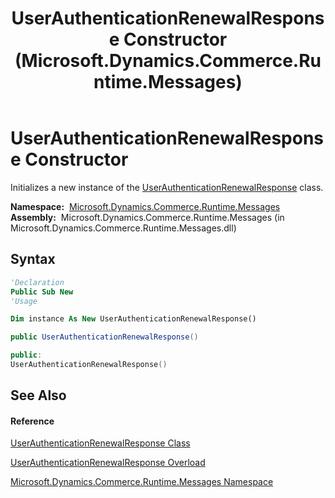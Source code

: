 ﻿---
title: UserAuthenticationRenewalResponse Constructor  (Microsoft.Dynamics.Commerce.Runtime.Messages)
TOCTitle: UserAuthenticationRenewalResponse Constructor
ms:assetid: M:Microsoft.Dynamics.Commerce.Runtime.Messages.UserAuthenticationRenewalResponse.#ctor
ms:mtpsurl: https://technet.microsoft.com/en-us/library/microsoft.dynamics.commerce.runtime.messages.userauthenticationrenewalresponse.userauthenticationrenewalresponse(v=AX.60)
ms:contentKeyID: 62215198
ms.date: 05/18/2015
mtps_version: v=AX.60
dev_langs:
- vb
- csharp
- c++
---

# UserAuthenticationRenewalResponse Constructor

Initializes a new instance of the [UserAuthenticationRenewalResponse](userauthenticationrenewalresponse-class-microsoft-dynamics-commerce-runtime-messages.md) class.

**Namespace:**  [Microsoft.Dynamics.Commerce.Runtime.Messages](microsoft-dynamics-commerce-runtime-messages-namespace.md)  
**Assembly:**  Microsoft.Dynamics.Commerce.Runtime.Messages (in Microsoft.Dynamics.Commerce.Runtime.Messages.dll)

## Syntax

``` vb
'Declaration
Public Sub New
'Usage

Dim instance As New UserAuthenticationRenewalResponse()
```

``` csharp
public UserAuthenticationRenewalResponse()
```

``` c++
public:
UserAuthenticationRenewalResponse()
```

## See Also

#### Reference

[UserAuthenticationRenewalResponse Class](userauthenticationrenewalresponse-class-microsoft-dynamics-commerce-runtime-messages.md)

[UserAuthenticationRenewalResponse Overload](userauthenticationrenewalresponse-constructor-microsoft-dynamics-commerce-runtime-messages.md)

[Microsoft.Dynamics.Commerce.Runtime.Messages Namespace](microsoft-dynamics-commerce-runtime-messages-namespace.md)

